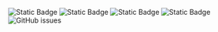 ![Static Badge](https://img.shields.io/badge/blacklists-61-000000) ![Static Badge](https://img.shields.io/badge/blacklisted-2945973-cc0000) ![Static Badge](https://img.shields.io/badge/whitelisted-2254-00CC00) ![Static Badge](https://img.shields.io/badge/streaming_blacklist-28107-000000) ![GitHub issues](https://img.shields.io/github/issues/fabriziosalmi/blacklists)
